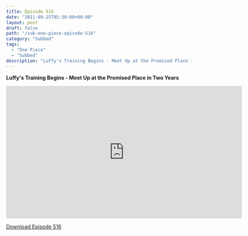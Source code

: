 ```yaml
---
title: Episode 516
date: "2011-09-25T05:30:00+00:00"
layout: post
draft: false
path: "/sub-one-piece-episode-516"
category: "Subbed"
tags:
  - "One Piece"
  - "Subbed"
description: "Luffy's Training Begins - Meet Up at the Promised Place in Two Years"
---
```


**Luffy's Training Begins - Meet Up at the Promised Place in Two Years**

<iframe width="640" height="360" src="https://www.rapidvideo.com/e/G6FRPF4GKC" frameborder="0" marginwidth=0 marginheight=0 scrolling=no allowfullscreen></iframe>

<a href="http://ouo.io/qs/eCodkFEQ?s=https://rapidvid.to/d/https://www.rapidvideo.com/e/G6FRPF4GKC">Download Episode 516</a>

